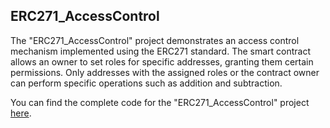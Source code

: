## ERC271_AccessControl

The "ERC271_AccessControl" project demonstrates an access control mechanism implemented using the ERC271 standard. The smart contract allows an owner to set roles for specific addresses, granting them certain permissions. Only addresses with the assigned roles or the contract owner can perform specific operations such as addition and subtraction.

You can find the complete code for the "ERC271_AccessControl" project [here](https://github.com/GideonBature/Smart-Contract-Projects/blob/main/ERC271_AccessControl.sol).


